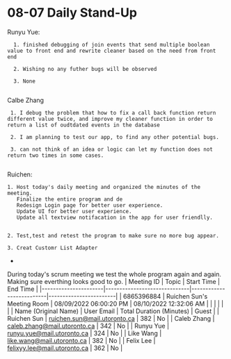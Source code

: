 # 08-07 Daily Stand-Up

Runyu Yue:
```
  1. finished debugging of join events that send multiple boolean value to front end and rewrite cleaner based on the need from front end

  2. Wishing no any futher bugs will be observed

  3. None
  

```

Calbe Zhang
```
 1. I debug the problem that how to fix a call back function return different value twice, and improve my cleaner function in order to return a list of oudtdated events in the database
 
 2. I am planning to test our app, to find any other potential bugs.
 
 3. can not think of an idea or logic can let my function does not return two times in some cases.


```
Ruichen:

    1. Host today's daily meeting and organized the minutes of the meeting. 
       Finalize the entire program and de
       Redesign Login page for better user experience.
       Update UI for better user experience.
       Update all textview notifacation in the app for user friendlly.


    2. Test,test and retest the program to make sure no more bug appear.

    3. Creat Customr List Adapter


-
During today's scrum meeting we test the whole program again and again. Making sure everthing looks good to go.
| Meeting ID           | Topic                        | Start Time               | End Time               |
|----------------------|------------------------------|--------------------------|------------------------|
| 6865396884           | Ruichen Sun's Meeting Room   | 08/09/2022 06:00:20 PM   | 08/10/2022 12:32:06 AM |
|                      |                              |                          |                        |
| Name (Original Name) | User Email                   | Total Duration (Minutes) | Guest                  |
| Ruichen Sun          | ruichen.sun@mail.utoronto.ca | 382                      | No                     |
| Caleb Zhang          | caleb.zhang@mail.utoronto.ca | 342                      | No                     |
| Runyu Yue            | runyu.yue@mail.utoronto.ca   | 324                      | No                     |
| Like Wang            | like.wang@mail.utoronto.ca   | 382                      | No                     |
| Felix Lee            | felixyy.lee@mail.utoronto.ca | 362                      | No                     |

